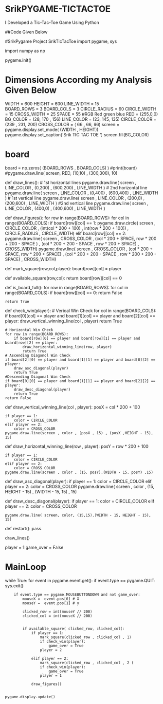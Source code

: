 # SrikPYGAME-TICTACTOE
I Developed a Tic-Tac-Toe Game Using Python

##Code Given Below

#SrikPygame Project SrikTicTacToe
import pygame, sys

import numpy as np 

pygame.init()

# Dimensions According my Analysis Given Below 

WIDTH = 600
HEIGHT = 600
LINE_WIDTH = 15   
BOARD_ROWS = 3
BOARD_COLS = 3 
CIRCLE_RADIUS = 60 
CIRCLE_WIDTH = 15 
CROSS_WIDTH = 25
SPACE = 55
#RGB Red green blue
RED = (255,0,0)
BG_COLOR = (28, 170 , 156)
LINE_COLOR = (23, 145, 135)
CIRCLE_COLOR = (239 , 231, 200)
CROSS_COLOR = ( 66 , 66, 66)
screen = pygame.display.set_mode( (WIDTH , HEIGHT))
pygame.display.set_caption('Srik TIC TAC TOE ')
screen.fill(BG_COLOR)

# board
board = np.zeros( (BOARD_ROWS , BOARD_COLS) )
#print(board)
#pygame.draw.line( screen, RED, (10,10) , (300,300), 10)

def draw_lines(): 
    # 1st horizontal lines
    pygame.draw.line( screen , LINE_COLOR , (0,200) , (600,200) , LINE_WIDTH )
    # 2nd horizontal line 
    pygame.draw.line( screen , LINE_COLOR , (0,400) , (600,400) , LINE_WIDTH )
    # 1st vertical line 
    pygame.draw.line( screen , LINE_COLOR , (200,0) , (200,600) , LINE_WIDTH )
    #2nd vertical line 
    pygame.draw.line( screen , LINE_COLOR , (400,0) , (400,600) , LINE_WIDTH )

def draw_figures():
    for row in range(BOARD_ROWS):
        for col in range(BOARD_COLS):
            if board[row][col] == 1:
                pygame.draw.circle( screen , CIRCLE_COLOR , (int(col * 200 + 100) , int(row * 200 + 100)) , CIRCLE_RADIUS , CIRCLE_WIDTH)
            elif board[row][col] == 2:
                pygame.draw.line(  screen , CROSS_COLOR , (col * 200 + SPACE, row * 200 + 200 - SPACE ) , (col * 200 + 200 - SPACE , row * 200 + SPACE) , CROSS_WIDTH)
                pygame.draw.line(  screen , CROSS_COLOR , (col * 200 + SPACE, row * 200 + SPACE) , (col * 200 + 200 - SPACE , row * 200 + 200 - SPACE) , CROSS_WIDTH)

def mark_square(row,col,player):
    board[row][col] = player

def available_square(row,col):
    return board[row][col] == 0

def is_board_full():
    for row in range(BOARD_ROWS):
        for col in range(BOARD_COLS):
            if board[row][col] == 0:
                return False

    

    return True

def check_win(player):
    # Verical Win Check 
    for col in range(BOARD_COLS):
        if board[0][col] == player and board[1][col] == player and board[2][col] == player:
            draw_vertical_winning_line(col , player)
            return True 

    # Horizontal Win Check 
    for row in range(BOARD_ROWS):
        if board[row][0] == player and board[row][1] == player and board[row][2] == player:
            draw_horizontal_winning_line(row, player)
            return True 
    # Ascending Diagonol Win Check 
    if board[2][0] == player and board[1][1] == player and board[0][2] == player:
        draw_asc_diagonal(player)
        return True
    #Descending Diagonal Win Check 
    if board[0][0] == player and board[1][1] == player and board[2][2] == player:
        draw_desc_diagonal(player)
        return True
    return False

def draw_vertical_winning_line(col , player):
    posX = col * 200 + 100

    if player == 1:
        color = CIRCLE_COLOR
    elif player == 2:
        color = CROSS_COLOR
    pygame.draw.line(screen , color , (posX , 15) , (posX ,HEIGHT - 15), 15)

def draw_horizontal_winning_line(row , player):
    posY = row * 200 + 100 
    
    if player == 1:
        color = CIRCLE_COLOR
    elif player == 2:
        color = CROSS_COLOR
    pygame.draw.line(screen , color , (15, posY),(WIDTH - 15, posY) ,15)

def draw_asc_diagonal(player):
    if player == 1:
        color = CIRCLE_COLOR
    elif player == 2:
        color = CROSS_COLOR 
    pygame.draw.line( screen , color , (15, HEIGHT - 15) , (WIDTH - 15, 15) , 15)

def draw_desc_diagonal(player):
    if player == 1:
        color = CIRCLE_COLOR
    elif player == 2:
        color = CROSS_COLOR

    pygame.draw.line( screen, color, (15,15),(WIDTH - 15, HEIGHT - 15), 15)

def restart():
    pass
    
draw_lines()

player = 1
game_over = False

# MainLoop 
while True:
    for event in pygame.event.get():
        if event.type == pygame.QUIT:
            sys.exit()
        
        if event.type == pygame.MOUSEBUTTONDOWN and not game_over:
            mouseX =  event.pos[0] # X
            mouseY =  event.pos[1] # y

            clicked_row = int(mouseY // 200)
            clicked_col = int(mouseX // 200)


            if available_square( clicked_row, clicked_col):
                if player == 1:
                    mark_square(clicked_row , clicked_col , 1)
                    if check_win(player):
                        game_over = True
                    player = 2

                elif player == 2:
                    mark_square(clicked_row , clicked_col , 2 )
                    if check_win(player):
                        game_over = True
                    player = 1
 
                draw_figures()
      
                
    pygame.display.update()
